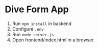 # Dive Form App

1. Run `npm install` in backend
2. Configure `.env`
3. Run `node server.js`
4. Open frontend/index.html in a browser